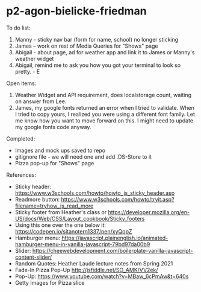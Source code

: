 # p2-agon-bielicke-friedman

To do list:

1. Manny - sticky nav bar (form for name, school) no longer sticking
2. James – work on rest of Media Queries for "Shows" page
3. Abigail - about page, ad for weather app and link it to James or Manny's weather widget
4. Abigail, remind me to ask you how you got your terminal to look so pretty. - E

Open items:
1. Weather Widget and API requirement, does localstorage count, waiting on answer from Lee.
2. James, my google fonts returned an error when I tried to validate. When I tried to copy yours, I realized you were using a different font family. Let me know how you want to move forward on this. I might need to update my google fonts code anyway. 

Completed:
* Images and mock ups saved to repo
* gitignore file - we will need one and add .DS-Store to it
* Pizza pop-up for "Shows" page

References:

* Sticky header: https://www.w3schools.com/howto/howto_js_sticky_header.asp
* Readmore button: https://www.w3schools.com/howto/tryit.asp?filename=tryhow_js_read_more
* Sticky footer from Heather's class or https://developer.mozilla.org/en-US/docs/Web/CSS/Layout_cookbook/Sticky_footers
* Using this one over the one below it: https://codepen.io/sitanotern1337/pen/xyQppZ
* Hamburger menu: https://javascript.plainenglish.io/animated-hamburger-menu-in-vanilla-javascript-79bd97da00b9
* Slider: https://cheewebdevelopment.com/boilerplate-vanilla-javascript-content-slider/
* Random Quotes: Heather Laude lecture notes from Spring 2021
* Fade-In Pizza Pop-Up http://jsfiddle.net/SO_AMK/VV2ek/
* Pop-Up: https://www.youtube.com/watch?v=MBaw_6cPmAw&t=640s
* Getty Images for Pizza slice